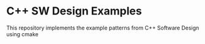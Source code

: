 # C++ SW Design Examples

This repository implements the example patterns from C++ Software Design using cmake
